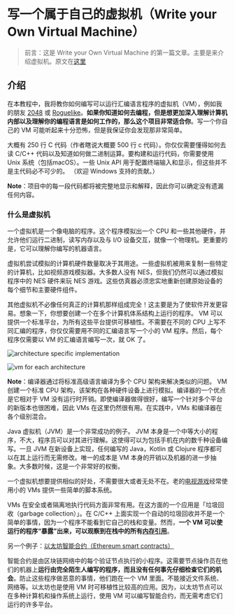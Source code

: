 # 写一个属于自己的虚拟机（Write your Own Virtual Machine）

> 前言：这是 Write your Own Virtual Machine 的第一篇文章。主要是来介绍虚拟机。原文在[这里](https://justinmeiners.github.io/lc3-vm/)

## 介绍

在本教程中，我将教你如何编写可以运行汇编语言程序的虚拟机（VM），例如我的朋友 [2048](https://github.com/rpendleton/lc3-2048) 或 [Roguelike](https://github.com/justinmeiners/lc3-rogue)。**如果你知道如何去编程，但是想更加深入理解计算机内部以及理解你的编程语言是如何工作的，那么这个项目非常适合你**。写一个你自己的 VM 可能听起来十分恐怖，但是我保证你会发现那非常简单。



大概有 250 行 C 代码（作者瞎说大概要 500 行 c 代码）。你仅仅需要懂得如何去读 C/C++ 代码以及知道如何做二进制运算。要构建和运行代码，你需要使用 Unix 系统（包括macOS）。一些 Unix API 用于配置终端输入和显示，但这些并不是主代码必不可少的。 （欢迎 Windows 支持的贡献。）



**Note**：项目中的每一段代码都将被完整地显示和解释，因此你可以确定没有遗漏任何内容。



### 什么是虚拟机

一个虚拟机是一个像电脑的程序。这个程序模拟出一个 CPU 和一些其他硬件，并允许他们运行二进制，读写内存以及与 I/O 设备交互，就像一个物理机。更重要的是，它可以理解你编写的机器语言。



虚拟机尝试模拟的计算机硬件数量取决于其用途。一些虚拟机被用来复制一些特定的计算机，比如视频游戏模拟器。大多数人没有 NES，但我们仍然可以通过模拟程序中的 NES 硬件来玩 NES 游戏。这些仿真器必须忠实地重新创建原始设备的每个细节和主要硬件组件。



其他虚拟机不必像任何真正的计算机那样组成完全！这主要是为了使软件开发更容易。想象一下，你想要创建一个在多个计算机体系结构上运行的程序。 VM 可以提供一个标准平台，为所有这些平台提供可移植性。不需要在不同的 CPU 上写不同汇编的程序，你仅仅需要用不同的汇编语言写一个小的 VM 程序。然后，每个程序仅需要以 VM 的汇编语言编写一次，就 OK 了。



![architecture specific implementation](https://justinmeiners.github.io/lc3-vm/img/no_vm.gif)

![vm for each architecture](https://justinmeiners.github.io/lc3-vm/img/vm.gif)



**Note**：编译器通过将标准高级语言编译为多个 CPU 架构来解决类似的问题。 VM 创建一个标准 CPU 架构，该架构在各种硬件设备上进行模拟。编译器的一个优点是它相对于 VM 没有运行时开销。即使编译器做得很好，编写一个针对多个平台的新版本也很困难，因此 VMs 在这里仍然很有用。在实践中，VMs 和编译器在各个级别混合。



Java 虚拟机（JVM）是一个非常成功的例子。 JVM 本身是一个中等大小的程序，不大，程序员可以对其进行理解。这使得可以为包括手机在内的数千种设备编写。一旦 JVM 在新设备上实现，任何编写的 Java，Kotlin 或 Clojure 程序都可以在其上运行而无需修改。唯一的成本是 VM 本身的开销以及机器的进一步抽象。大多数时候，这是一个非常好的权衡。



一个虚拟机想要提供相似的好处，不需要很大或者无处不在。老的[电视游戏](https://fabiensanglard.net/anotherWorld_code_review/)经常使用小的 VMs 提供一些简单的脚本系统。



VMs 在安全或者隔离地执行代码方面非常有用。在这方面的一个应用是「垃圾回收（garbage collection）」。在 C/C++ 上面实现一个自动的垃圾回收并不是一个简单的事情，因为一个程序不能看到它自己的栈和变量。然而，**一个 VM 可以使运行的程序“暴露”出来，可以观察到在栈中的所有[内存引用](https://solidity.readthedocs.io/en/v0.4.24/introduction-to-smart-contracts.html)**。



另一个例子：[以太坊智能合约（Ethereum smart contracts）]((https://solidity.readthedocs.io/en/v0.4.24/introduction-to-smart-contracts.html))

智能合约是由区块链网络中的每个验证节点执行的小程序。这需要节点操作员在他们的机器上**运行由完全陌生人编写的程序，而且没有任何事先仔细检查它们的机会**。防止这些程序做恶意的事情，他们跑在一个 VM 里面。不能接近文件系统、网络等。以太坊也是使用 VM 时可移植性比较高的应用。因为，以太坊节点可以在多种计算机和操作系统上运行，使用 VM 可以编写智能合约，而无需考虑它们运行的许多平台。













